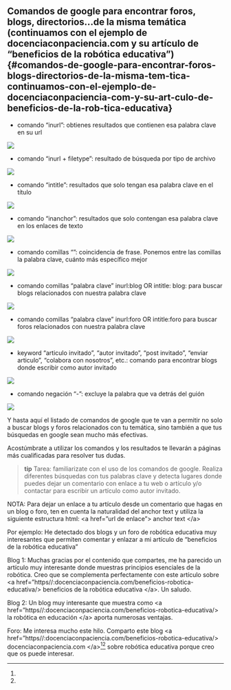 ## Comandos de google para encontrar foros, blogs, directorios...de la misma temática (continuamos con el ejemplo de docenciaconpaciencia.com y su artículo de “beneficios de la robótica educativa”) {#comandos-de-google-para-encontrar-foros-blogs-directorios-de-la-misma-tem-tica-continuamos-con-el-ejemplo-de-docenciaconpaciencia-com-y-su-art-culo-de-beneficios-de-la-rob-tica-educativa}

* comando “inurl”: obtienes resultados que contienen esa palabra clave en su url

![](/img/image18.png)

* comando “inurl + filetype”: resultado de búsqueda por tipo de archivo

![](/img/image19.png)

* comando “intitle”: resultados que solo tengan esa palabra clave en el título

![](/img/image20.png)

* comando “inanchor”: resultados que solo contengan esa palabra clave en los enlaces de texto

![](/img/image1.png)

* comando comillas “”: coincidencia de frase. Ponemos entre las comillas la palabra clave, cuánto más específico mejor

![](/img/image2.png)

* comando comillas “palabra clave” inurl:blog OR intitle: blog: para buscar blogs relacionados con nuestra palabra clave

![](/img/image3.png)

* comando comillas “palabra clave” inurl:foro OR intitle:foro para buscar foros relacionados con nuestra palabra clave

![](/img/image4.png)

* keyword “articulo invitado”, “autor invitado”, “post invitado”, “enviar articulo”, “colabora con nosotros”, etc.: comando para encontrar blogs donde escribir como autor invitado

![](/img/image5.png)

* comando negación “-”: excluye la palabra que va detrás del guión

![](/img/image6.png)

Y hasta aquí el listado de comandos de google que te van a permitir no solo a buscar blogs y foros relacionados con tu temática, sino también a que tus búsquedas en google sean mucho más efectivas.

Acostúmbrate a utilizar los comandos y los resultados te llevarán a páginas más cualificadas para resolver tus dudas.

>**tip**
>Tarea: familiarizate con el uso de los comandos de google. Realiza diferentes búsquedas con tus palabras clave y detecta lugares donde puedes dejar un comentario con enlace a tu web o artículo y/o contactar para escribir un artículo como autor invitado.

NOTA: Para dejar un enlace a tu artículo desde un comentario que hagas en un blog o foro, ten en cuenta la naturalidad del anchor text y utiliza la siguiente estructura html: &lt;a href=”url de enlace”&gt; anchor text &lt;/a&gt;

Por ejemplo: He detectado dos blogs y un foro de robótica educativa muy interesantes que permiten comentar y enlazar a mi artículo de “beneficios de la robótica educativa”

Blog 1: Muchas gracias por el contenido que compartes, me ha parecido un artículo muy interesante donde muestras principios esenciales de la robótica. Creo que se complementa perfectamente con este artículo sobre &lt;a href=”https//:docenciaconpaciencia.com/beneficios-robotica-educativa/&gt; beneficios de la robótica educativa &lt;/a&gt;. Un saludo.

Blog 2: Un blog muy interesante que muestra como &lt;a href=”https//:docenciaconpaciencia.com/beneficios-robotica-educativa/&gt; la robótica en educación &lt;/a&gt; aporta numerosas ventajas.

Foro: Me interesa mucho este hilo. Comparto este blog &lt;a href=”https//:docenciaconpaciencia.com/beneficios-robotica-educativa/&gt; docenciaconpaciencia.com &lt;/a&gt;[^e][^f] sobre robótica educativa porque creo que os puede interesar.

[^e]: 

[^f]: